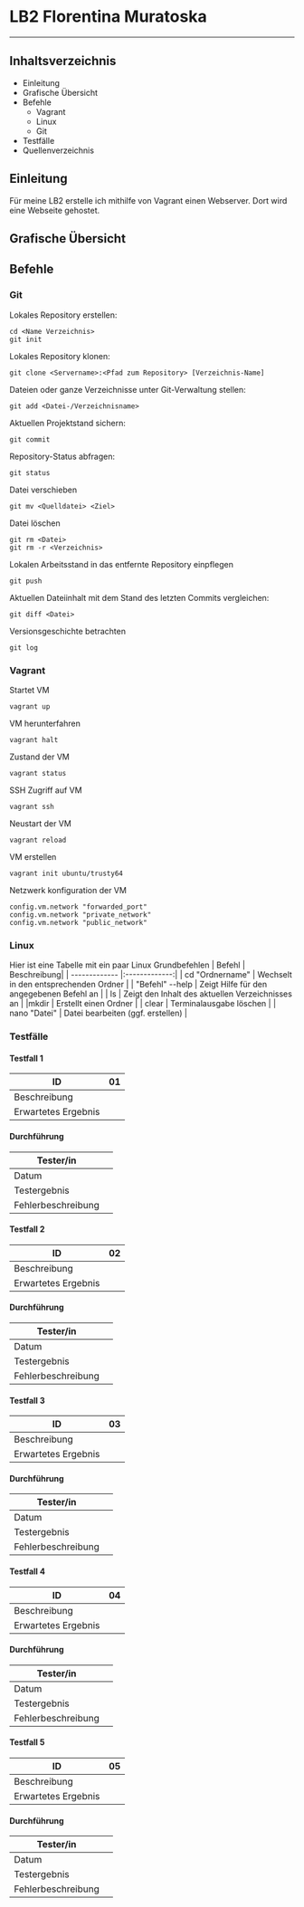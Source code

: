 # LB2 Florentina Muratoska

----------------------------------------------------------

## **Inhaltsverzeichnis**
* Einleitung
* Grafische Übersicht
* Befehle
    * Vagrant
    * Linux
    * Git
* Testfälle
* Quellenverzeichnis

## **Einleitung**
Für meine LB2 erstelle ich mithilfe von Vagrant einen Webserver. Dort wird eine Webseite gehostet. 

## **Grafische Übersicht**
## **Befehle**
### **Git**
Lokales Repository erstellen:
```
cd <Name Verzeichnis>
git init
```
Lokales Repository klonen:
```
git clone <Servername>:<Pfad zum Repository> [Verzeichnis-Name]
```
Dateien oder ganze Verzeichnisse unter Git-Verwaltung stellen:
```
git add <Datei-/Verzeichnisname>
```
Aktuellen Projektstand sichern:
```
git commit
```
Repository-Status abfragen:
```
git status
```
Datei verschieben
```
git mv <Quelldatei> <Ziel>
```
Datei löschen
```
git rm <Datei> 
git rm -r <Verzeichnis>
```
Lokalen Arbeitsstand in das entfernte Repository einpflegen
```
git push
```
Aktuellen Dateiinhalt mit dem Stand des letzten Commits vergleichen:
```
git diff <Datei>
```
Versionsgeschichte betrachten
```
git log
```
### **Vagrant** 
Startet VM
```
vagrant up
```
VM herunterfahren
```
vagrant halt
```
Zustand der VM
```
vagrant status
```
SSH Zugriff auf VM
```
vagrant ssh
```
Neustart der VM
```
vagrant reload
```
VM erstellen
```
vagrant init ubuntu/trusty64
```
Netzwerk konfiguration der VM
```
config.vm.network "forwarded_port" 
config.vm.network "private_network"
config.vm.network "public_network"
```

### **Linux** 
Hier ist eine Tabelle mit ein paar Linux Grundbefehlen 
| Befehl        | Beschreibung|
| ------------- |:-------------:|
| cd "Ordnername"     | Wechselt in den entsprechenden Ordner    |
| "Befehl" --help     | Zeigt Hilfe für den angegebenen Befehl an     |
| ls     | Zeigt den Inhalt des aktuellen Verzeichnisses an     |
|mkdir  | Erstellt einen Ordner |
| clear | Terminalausgabe löschen |
| nano "Datei" | Datei bearbeiten (ggf. erstellen) |

### **Testfälle**
#### Testfall 1

| ID            | 01            |
| ------------- |:-------------:|
| Beschreibung     |     |
| Erwartetes Ergebnis     |  |
#### Durchführung
| Tester/in          |          |
| ------------- |:-------------:|
| Datum     |    |
| Testergebnis     |      |
| Fehlerbeschreibung |    |

#### Testfall 2

| ID            | 02            |
| ------------- |:-------------:|
| Beschreibung     |     |
| Erwartetes Ergebnis     |  |
#### Durchführung
| Tester/in          |          |
| ------------- |:-------------:|
| Datum     |    |
| Testergebnis     |      |
| Fehlerbeschreibung |    |

#### Testfall 3

| ID            | 03            |
| ------------- |:-------------:|
| Beschreibung     |     |
| Erwartetes Ergebnis     |  |
#### Durchführung
| Tester/in          |          |
| ------------- |:-------------:|
| Datum     |    |
| Testergebnis     |      |
| Fehlerbeschreibung |    |

#### Testfall 4

| ID            | 04            |
| ------------- |:-------------:|
| Beschreibung     |     |
| Erwartetes Ergebnis     |  |
#### Durchführung
| Tester/in          |          |
| ------------- |:-------------:|
| Datum     |    |
| Testergebnis     |      |
| Fehlerbeschreibung |    |

#### Testfall 5

| ID            | 05           |
| ------------- |:-------------:|
| Beschreibung     |     |
| Erwartetes Ergebnis     |  |
#### Durchführung
| Tester/in          |          |
| ------------- |:-------------:|
| Datum     |    |
| Testergebnis     |      |
| Fehlerbeschreibung |    |


